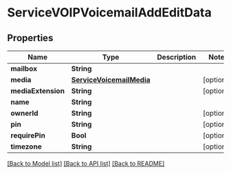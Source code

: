 # ServiceVOIPVoicemailAddEditData

## Properties
Name | Type | Description | Notes
------------ | ------------- | ------------- | -------------
**mailbox** | **String** |  | 
**media** | [**ServiceVoicemailMedia**](ServiceVoicemailMedia.md) |  | [optional] 
**mediaExtension** | **String** |  | [optional] 
**name** | **String** |  | 
**ownerId** | **String** |  | [optional] 
**pin** | **String** |  | [optional] 
**requirePin** | **Bool** |  | [optional] 
**timezone** | **String** |  | [optional] 

[[Back to Model list]](../README.md#documentation-for-models) [[Back to API list]](../README.md#documentation-for-api-endpoints) [[Back to README]](../README.md)


